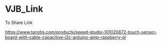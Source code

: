 # VJB_Link
To Share Link


https://www.tanotis.com/products/seeed-studio-101020872-touch-sensor-board-with-cable-capacitive-i2c-arduino-amp-raspberry-pi
